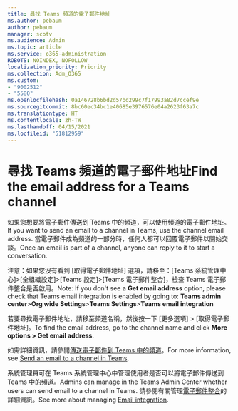 ```yaml
---
title: 尋找 Teams 頻道的電子郵件地址
ms.author: pebaum
author: pebaum
manager: scotv
ms.audience: Admin
ms.topic: article
ms.service: o365-administration
ROBOTS: NOINDEX, NOFOLLOW
localization_priority: Priority
ms.collection: Adm_O365
ms.custom:
- "9002512"
- "5580"
ms.openlocfilehash: 0a146728b6bd2d57bd299c7f17993a82d7ccef9e
ms.sourcegitcommit: 8bc60ec34bc1e40685e3976576e04a2623f63a7c
ms.translationtype: HT
ms.contentlocale: zh-TW
ms.lasthandoff: 04/15/2021
ms.locfileid: "51812959"
---
```

# <a name="find-the-email-address-for-a-teams-channel"></a><span data-ttu-id="2ff93-102">尋找 Teams 頻道的電子郵件地址</span><span class="sxs-lookup"><span data-stu-id="2ff93-102">Find the email address for a Teams channel</span></span>

<span data-ttu-id="2ff93-103">如果您想要將電子郵件傳送到 Teams 中的頻道，可以使用頻道的電子郵件地址。</span><span class="sxs-lookup"><span data-stu-id="2ff93-103">If you want to send an email to a channel in Teams, use the channel email address.</span></span> <span data-ttu-id="2ff93-104">當電子郵件成為頻道的一部分時，任何人都可以回覆電子郵件以開始交談。</span><span class="sxs-lookup"><span data-stu-id="2ff93-104">Once an email is part of a channel, anyone can reply to it to start a conversation.</span></span>

<span data-ttu-id="2ff93-105">注意：如果您沒有看到 [取得電子郵件地址] 選項，請移至：[Teams 系統管理中心]>[全組織設定]>[Teams 設定]>[Teams 電子郵件整合]，檢查 Teams 電子郵件整合是否啟用。</span><span class="sxs-lookup"><span data-stu-id="2ff93-105">Note: If you don't see a **Get email address** option, please check that Teams email integration is enabled by going to: **Teams admin center**>**Org wide Settings**>**Teams Settings**>**Teams email integration**</span></span>

<span data-ttu-id="2ff93-106">若要尋找電子郵件地址，請移至頻道名稱，然後按一下 [更多選項] > [取得電子郵件地址]。</span><span class="sxs-lookup"><span data-stu-id="2ff93-106">To find the email address, go to the channel name and click **More options > Get email address**.</span></span>

<span data-ttu-id="2ff93-107">如需詳細資訊，請參閱[傳送電子郵件到 Teams 中的頻道](https://support.office.com/article/send-an-email-to-a-channel-in-teams-d91db004-d9d7-4a47-82e6-fb1b16dfd51e)。</span><span class="sxs-lookup"><span data-stu-id="2ff93-107">For more information, see [Send an email to a channel in Teams](https://support.office.com/article/send-an-email-to-a-channel-in-teams-d91db004-d9d7-4a47-82e6-fb1b16dfd51e).</span></span>

<span data-ttu-id="2ff93-108">系統管理員可在 Teams 系統管理中心中管理使用者是否可以將電子郵件傳送到 Teams 中的頻道。</span><span class="sxs-lookup"><span data-stu-id="2ff93-108">Admins can manage in the Teams Admin Center whether users can send email to a channel in Teams.</span></span> <span data-ttu-id="2ff93-109">請參閱有關管理[電子郵件整合](https://docs.microsoft.com/microsoftteams/enable-features-office-365#email-integration)的詳細資訊。</span><span class="sxs-lookup"><span data-stu-id="2ff93-109">See more about managing [Email integration](https://docs.microsoft.com/microsoftteams/enable-features-office-365#email-integration).</span></span>
